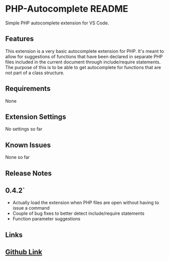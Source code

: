 # PHP-Autocomplete README

Simple PHP autocomplete extension for VS Code.

## Features

This extension is a very basic autocomplete extension for PHP. It's meant to allow for suggestions of functions that have been declared in separate PHP files included in the current document through include/require statements. The purpose of this is to be able to get autocomplete for functions that are not part of a class structure. 

## Requirements

None

## Extension Settings

No settings so far

## Known Issues

None so far

## Release Notes
## 0.4.2`

* Actually load the extension when PHP files are open without having to issue a command
* Couple of bug fixes to better detect include/require statements
* Function parameter suggestions

## Links

[Github Link](https://github.com/bschulte/PHP-Autocomplete)
-----------------------------------------------------------------------------------------------------------